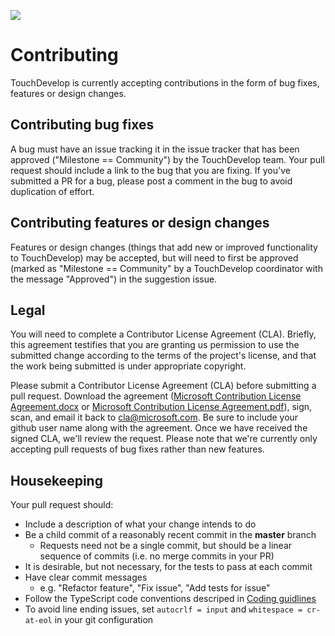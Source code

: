 ![](https://az31353.vo.msecnd.net/c04/uxoj.png)

# Contributing

TouchDevelop is currently accepting contributions in the form of bug fixes, features or design changes.

## Contributing bug fixes
A bug must have an issue tracking it in the issue tracker that has been approved ("Milestone == Community") by the TouchDevelop team. Your pull request should include a link to the bug that you are fixing. If you've submitted a PR for a bug, please post a comment in the bug to avoid duplication of effort.

## Contributing features or design changes
Features or design changes (things that add new or improved functionality to TouchDevelop) may be accepted, but will need to first be approved (marked as "Milestone == Community" by a TouchDevelop coordinator with the message "Approved") in the suggestion issue.

## Legal
You will need to complete a Contributor License Agreement (CLA). Briefly, this agreement testifies that you are granting us permission to use the submitted change according to the terms of the project's license, and that the work being submitted is under appropriate copyright.

Please submit a Contributor License Agreement (CLA) before submitting a pull request. Download the agreement ([Microsoft Contribution License Agreement.docx](https://www.codeplex.com/Download?ProjectName=typescript&DownloadId=822190) or [Microsoft Contribution License Agreement.pdf](https://www.codeplex.com/Download?ProjectName=typescript&DownloadId=921298)), sign, scan, and email it back to <cla@microsoft.com>. Be sure to include your github user name along with the agreement. Once we have received the signed CLA, we'll review the request. Please note that we're currently only accepting pull requests of bug fixes rather than new features.

## Housekeeping
Your pull request should:

* Include a description of what your change intends to do
* Be a child commit of a reasonably recent commit in the **master** branch
    * Requests need not be a single commit, but should be a linear sequence of commits (i.e. no merge commits in your PR)
* It is desirable, but not necessary, for the tests to pass at each commit
* Have clear commit messages
    * e.g. "Refactor feature", "Fix issue", "Add tests for issue"
* Follow the TypeScript code conventions descriped in [Coding guidlines](https://github.com/Microsoft/TypeScript/wiki/Coding-guidlines)
* To avoid line ending issues, set `autocrlf = input` and `whitespace = cr-at-eol` in your git configuration
